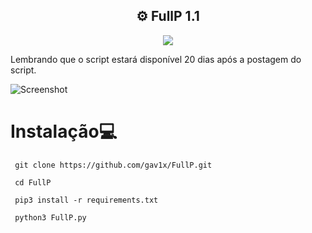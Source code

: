 <h2 align="center">⚙ FullP 1.1</h2>
<p align="center">
  <a href="https://www.python.org/">
    <img src="https://img.shields.io/badge/Python-v3-yellow">
  </a>
</p
Pequeno painel de consulta retornando o HTML

Lembrando que o script estará disponível 20 dias após a postagem do script.

![Screenshot](https://cdn.discordapp.com/attachments/866286772031324222/866286787144318996/unknown.png)
# Instalação💻
```
 git clone https://github.com/gav1x/FullP.git
 
 cd FullP
 
 pip3 install -r requirements.txt
 
 python3 FullP.py
```
